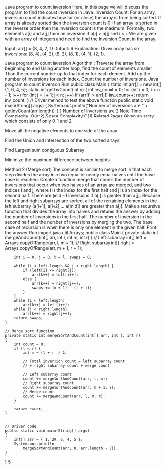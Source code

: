 Java program to count inversion
Here, in this page we will discuss the program to find the count inversion in Java .Inversion Count: For an array, inversion count indicates how far (or close) the array is from being sorted. If array is already sorted then the inversion count is 0. If an array is sorted in the reverse order then the inversion count is the maximum. 
Formally, two elements a[i] and a[j] form an inversion if a[i] > a[j] and i < j.
We are given with an array of integers and need to find the Inversion Count in the array.

Input: arr[] = {8, 4, 2, 1}
Output: 6
Explanation: Given array has six inversions: (8, 4), (4, 2), (8, 2), (8, 1), (4, 1), (2, 1).

Java program to count inversion
Algorithm :
Traverse the array from beginning to end
Using another loop, find the count of elements smaller
Than the current number up to that index for each element.
Add up the number of inversions for each index.
Count the number of inversions.
Java program to count inversion
Run
public
class Main {
    static int arr[] = new int[]{1, 6, 4, 5};
    static int getInvCount(int n) {
        int inv_count = 0;
        for (int i = 0; i < n - 1; i++)
            for (int j = i + 1; j < n; j++) if (arr[i] > arr[j]) inv_count++;
        return inv_count;
    }
    // Driver method to test the above function
    public
    static void main(String[] args) {
        System.out.println("Number of inversions are " + getInvCount(arr.length));
    }
}
Number of inversions are 2
Note
Time Complexity: O(n^2),Space Complexity:O(1)
Related Pages
Given an array which consists of only 0, 1 and 2

Move all the negative elements to one side of the array

Find the Union and Intersection of the two sorted arrays

Find Largest sum contiguous Subarray

Minimize the maximum difference between heights 

Method 2 (Merge sort)
The concept is similar to merge sort in that each step divides the array into two equal or nearly equal halves until the base case is reached.
Create a function merge that counts the number of inversions that occur when two halves of an array are merged, and two indices I and j, where I is the index for the first half and j is an index for the second half. There are (mid – I inversions if a[i] is greater than a[j]. Because the left and right subarrays are sorted, all of the remaining elements in the left subarray (a[i+1], a[i+2],… a[mid]) are greater than a[j].
Make a recursive function that divides the array into halves and returns the answer by adding the number of inversions in the first half.
The number of inversion in the second half and the number of inversions by merging the two.
The base case of recursion is when there is only one element in the given half.
Print the answer
Run
import java.util.Arrays;
public class Main
{
 private static int mergeAndCount(int[] arr, int l, int m, int r)
    {
        // Left subarray
        int[] left = Arrays.copyOfRange(arr, l, m + 1);
        // Right subarray
        int[] right = Arrays.copyOfRange(arr, m + 1, r + 1);

        int i = 0, j = 0, k = l, swaps = 0;

        while (i < left.length && j < right.length) {
            if (left[i] <= right[j])
                arr[k++] = left[i++];
            else {
                arr[k++] = right[j++];
                swaps += (m + 1) - (l + i);
            }
        }
        while (i < left.length)
            arr[k++] = left[i++];
        while (j < right.length)
            arr[k++] = right[j++];
        return swaps;
    }

    // Merge sort function
    private static int mergeSortAndCount(int[] arr, int l, int r)
    {
        int count = 0;
        if (l < r) {
            int m = (l + r) / 2;

            // Total inversion count = left subarray count
            // + right subarray count + merge count

            // Left subarray count
            count += mergeSortAndCount(arr, l, m);
            // Right subarray count
            count += mergeSortAndCount(arr, m + 1, r);
            // Merge count
            count += mergeAndCount(arr, l, m, r);
        }

        return count;
    }


    // Driver code
    public static void main(String[] args)
    {
        int[] arr = { 1, 20, 6, 4, 5 };
        System.out.println(
            mergeSortAndCount(arr, 0, arr.length - 1));
    }
}
5
